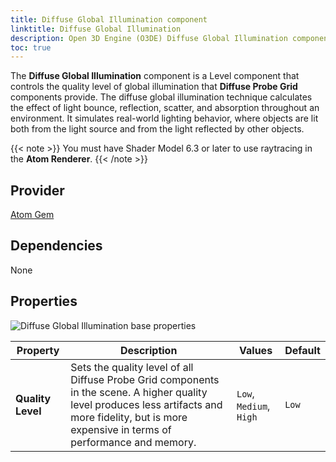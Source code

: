 ```yaml
---
title: Diffuse Global Illumination component
linktitle: Diffuse Global Illumination
description: Open 3D Engine (O3DE) Diffuse Global Illumination component reference.
toc: true
---
```


The **Diffuse Global Illumination** component is a Level component that controls the quality level of global illumination that **Diffuse Probe Grid** components provide. The diffuse global illumination technique calculates the effect of light bounce, reflection, scatter, and absorption throughout an environment. It simulates real-world lighting behavior, where objects are lit both from the light source and from the light reflected by other objects.

{{< note >}}
You must have Shader Model 6.3 or later to use raytracing in the **Atom Renderer**.
{{< /note >}}

## Provider

[Atom Gem](/docs/user-guide/gems/reference/rendering/atom/atom/)

## Dependencies

None

## Properties

![Diffuse Global Illumination base properties](/images/user-guide/components/reference/atom/diffuse-gi-component-ui.png)

| Property | Description | Values | Default |
|-|-|-|-|
| **Quality Level** | Sets the quality level of all Diffuse Probe Grid components in the scene. A higher quality level produces less artifacts and more fidelity, but is more expensive in terms of performance and memory.  | `Low`, `Medium`, `High` | `Low` |
